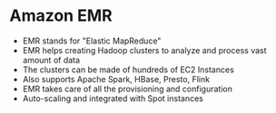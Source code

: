 # Amazon EMR

* EMR stands for "Elastic MapReduce"
* EMR helps creating Hadoop clusters to analyze and process vast amount of data
* The clusters can be made of hundreds of EC2 Instances
* Also supports Apache Spark, HBase, Presto, Flink
* EMR takes care of all the provisioning and configuration
* Auto-scaling and integrated with Spot instances
